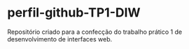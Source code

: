 # perfil-github-TP1-DIW
Repositório criado para a confecção do trabalho prático 1 de desenvolvimento de interfaces web.
